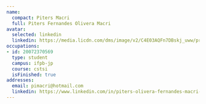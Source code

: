 ```yaml
---
name:
  compact: Piters Macri
  full: Piters Fernandes Olivera Macri
avatar:
  selected: linkedin
  linkedin: https://media.licdn.com/dms/image/v2/C4E03AQFn7DBskj_uww/profile-displayphoto-shrink_800_800/profile-displayphoto-shrink_800_800/0/1616289051972?e=1732752000&v=beta&t=hYYpOySHjF2a7r-6ddqa-xJsxQPs1MEXnpHP79HIYhs
occupations:
- id: 20072370569
  type: student
  campus: ifpb-jp
  course: cstsi
  isFinished: true
addresses:
  email: pimacri@hotmail.com
  linkedin: https://www.linkedin.com/in/piters-olivera-fernandes-macri-34843017/
---
```

